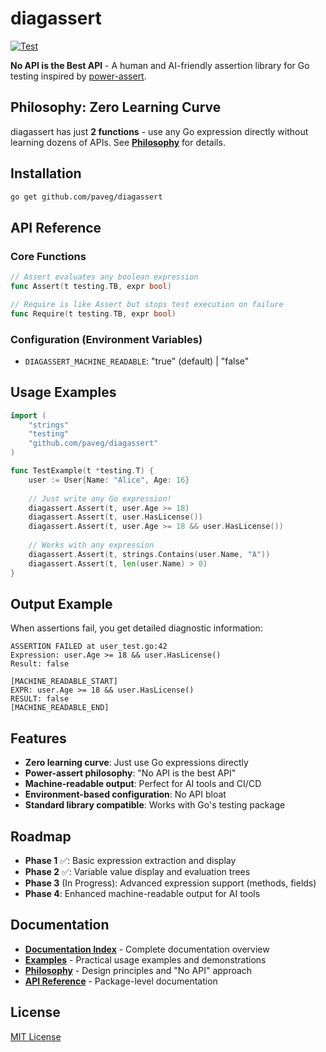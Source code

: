 # diagassert

[![Test](https://github.com/paveg/diagassert/actions/workflows/test.yml/badge.svg)](https://github.com/paveg/diagassert/actions/workflows/test.yml)

**No API is the Best API** - A human and AI-friendly assertion library for Go
testing inspired by [power-assert](https://github.com/power-assert-js/power-assert).

## Philosophy: Zero Learning Curve

diagassert has just **2 functions** - use any Go expression directly without
learning dozens of APIs. See **[Philosophy](./docs/philosophy.md)** for details.

## Installation

```bash
go get github.com/paveg/diagassert
```

## API Reference

### Core Functions

```go
// Assert evaluates any boolean expression
func Assert(t testing.TB, expr bool)

// Require is like Assert but stops test execution on failure
func Require(t testing.TB, expr bool)
```

### Configuration (Environment Variables)

- `DIAGASSERT_MACHINE_READABLE`: "true" (default) | "false"

## Usage Examples

```go
import (
    "strings"
    "testing"
    "github.com/paveg/diagassert"
)

func TestExample(t *testing.T) {
    user := User{Name: "Alice", Age: 16}
    
    // Just write any Go expression!
    diagassert.Assert(t, user.Age >= 18)
    diagassert.Assert(t, user.HasLicense())
    diagassert.Assert(t, user.Age >= 18 && user.HasLicense())
    
    // Works with any expression
    diagassert.Assert(t, strings.Contains(user.Name, "A"))
    diagassert.Assert(t, len(user.Name) > 0)
}
```

## Output Example

When assertions fail, you get detailed diagnostic information:

```text
ASSERTION FAILED at user_test.go:42
Expression: user.Age >= 18 && user.HasLicense()
Result: false

[MACHINE_READABLE_START]
EXPR: user.Age >= 18 && user.HasLicense()
RESULT: false
[MACHINE_READABLE_END]
```

## Features

- **Zero learning curve**: Just use Go expressions directly
- **Power-assert philosophy**: "No API is the best API"
- **Machine-readable output**: Perfect for AI tools and CI/CD
- **Environment-based configuration**: No API bloat
- **Standard library compatible**: Works with Go's testing package

## Roadmap

- **Phase 1** ✅: Basic expression extraction and display
- **Phase 2** ✅: Variable value display and evaluation trees
- **Phase 3** (In Progress): Advanced expression support (methods, fields)
- **Phase 4**: Enhanced machine-readable output for AI tools

## Documentation

- **[Documentation Index](./docs/)** - Complete documentation overview
- **[Examples](./examples/)** - Practical usage examples and demonstrations
- **[Philosophy](./docs/philosophy.md)** - Design principles and "No API"
  approach
- **[API Reference](./doc.go)** - Package-level documentation

## License

[MIT License](./LICENSE)
